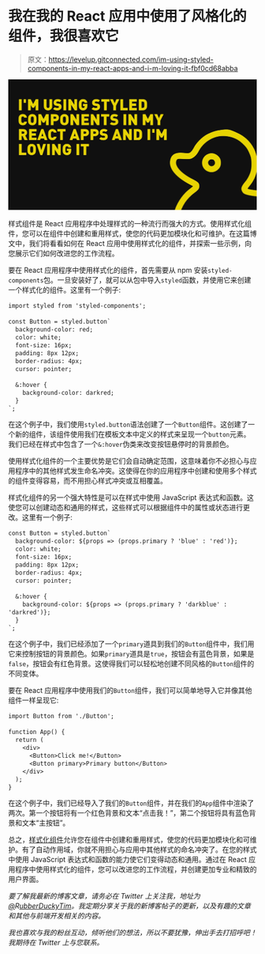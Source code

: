 # 我在我的 React 应用中使用了风格化的组件，我很喜欢它

> 原文：<https://levelup.gitconnected.com/im-using-styled-components-in-my-react-apps-and-i-m-loving-it-fbf0cd68abba>

![](img/a9d87950a5f5e4d5b35984766f83dd7d.png)

样式组件是 React 应用程序中处理样式的一种流行而强大的方式。使用样式化组件，您可以在组件中创建和重用样式，使您的代码更加模块化和可维护。在这篇博文中，我们将看看如何在 React 应用中使用样式化的组件，并探索一些示例，向您展示它们如何改进您的工作流程。

要在 React 应用程序中使用样式化的组件，首先需要从 npm 安装`styled-components`包。一旦安装好了，就可以从包中导入`styled`函数，并使用它来创建一个样式化的组件。这里有一个例子:

```
import styled from 'styled-components';

const Button = styled.button`
  background-color: red;
  color: white;
  font-size: 16px;
  padding: 8px 12px;
  border-radius: 4px;
  cursor: pointer;

  &:hover {
    background-color: darkred;
  }
`;
```

在这个例子中，我们使用`styled.button`语法创建了一个`Button`组件。这创建了一个新的组件，该组件使用我们在模板文本中定义的样式来呈现一个`button`元素。我们已经在样式中包含了一个`&:hover`伪类来改变按钮悬停时的背景颜色。

使用样式化组件的一个主要优势是它们会自动确定范围，这意味着你不必担心与应用程序中的其他样式发生命名冲突。这使得在你的应用程序中创建和使用多个样式的组件变得容易，而不用担心样式冲突或互相覆盖。

样式化组件的另一个强大特性是可以在样式中使用 JavaScript 表达式和函数。这使您可以创建动态和通用的样式，这些样式可以根据组件中的属性或状态进行更改。这里有一个例子:

```
const Button = styled.button`
  background-color: ${props => (props.primary ? 'blue' : 'red')};
  color: white;
  font-size: 16px;
  padding: 8px 12px;
  border-radius: 4px;
  cursor: pointer;

  &:hover {
    background-color: ${props => (props.primary ? 'darkblue' : 'darkred')};
  }
`;
```

在这个例子中，我们已经添加了一个`primary`道具到我们的`Button`组件中，我们用它来控制按钮的背景颜色。如果`primary`道具是`true`，按钮会有蓝色背景，如果是`false`，按钮会有红色背景。这使得我们可以轻松地创建不同风格的`Button`组件的不同变体。

要在 React 应用程序中使用我们的`Button`组件，我们可以简单地导入它并像其他组件一样呈现它:

```
import Button from './Button';

function App() {
  return (
    <div>
      <Button>Click me!</Button>
      <Button primary>Primary button</Button>
    </div>
  );
}
```

在这个例子中，我们已经导入了我们的`Button`组件，并在我们的`App`组件中渲染了两次。第一个按钮将有一个红色背景和文本“点击我！”，第二个按钮将具有蓝色背景和文本“主按钮”。

总之，[样式化组件](https://styled-components.com/)允许您在组件中创建和重用样式，使您的代码更加模块化和可维护。有了自动作用域，你就不用担心与应用中其他样式的命名冲突了。在您的样式中使用 JavaScript 表达式和函数的能力使它们变得动态和通用。通过在 React 应用程序中使用样式化的组件，您可以改进您的工作流程，并创建更加专业和精致的用户界面。

*要了解我最新的博客文章，请务必在 Twitter 上关注我，地址为*[*@*](https://twitter.com/RubberDuckyTim)*R*[*ubberDuckyTim*](https://twitter.com/RubberDuckyTim)*。我定期分享关于我的新博客帖子的更新，以及有趣的文章和其他与前端开发相关的内容。*

*我也喜欢与我的粉丝互动，倾听他们的想法，所以不要犹豫，伸出手去打招呼吧！我期待在 Twitter 上与您联系。*
